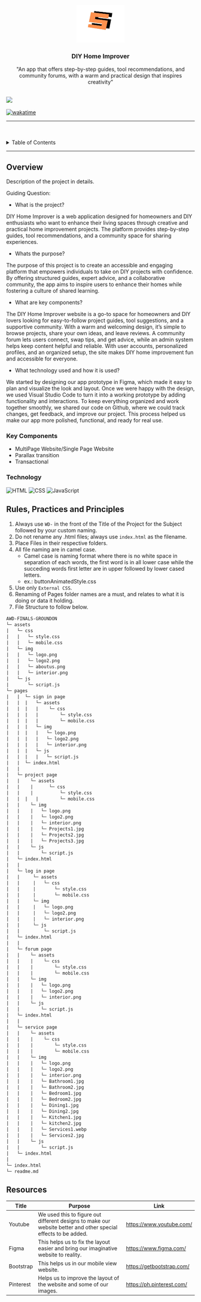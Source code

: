 <a name="readme-top">

<br/>

<br />
<div align="center">
  <a href="https://github.com/zyx-0314/">
  <!-- TODO: If you want to add logo or banner you can add it here -->
    <img src="./assets/img/logo.jpg" alt="Nyebe" width="130" height="100">
  </a>
<!-- TODO: Change Title to the name of the title of your Project -->
  <h3 align="center">DIY Home Improver</h3>
</div>
<!-- TODO: Make a short description -->
<div align="center">
  "An app that offers step-by-step guides, tool recommendations, and community forums, with a warm and practical design that inspires creativity"
</div>

<br />

<!-- TODO: Change the zyx-0314 into your github username  -->
<!-- TODO: Change the WD-Template-Project into the same name of your folder -->
![](https://visit-counter.vercel.app/counter.png?page=zyx-0314/WD-Template-Project)

[![wakatime](https://wakatime.com/badge/user/018dd99a-4985-4f98-8216-6ca6fe2ce0f8/project/63501637-9a31-42f0-960d-4d0ab47977f8.svg)](https://wakatime.com/badge/user/018dd99a-4985-4f98-8216-6ca6fe2ce0f8/project/63501637-9a31-42f0-960d-4d0ab47977f8)

---

<br />
<br />

<!-- TODO: If you want to add more layers for your readme -->
<details>
  <summary>Table of Contents</summary>
  <ol>
    <li>
      <a href="#overview">Overview</a>
      <ol>
        <li>
          <a href="#key-components">Key Components</a>
        </li>
        <li>
          <a href="#technology">Technology</a>
        </li>
      </ol>
    </li>
    <li>
      <a href="#rule,-practices-and-principles">Rules, Practices and Principles</a>
    </li>
    <li>
      <a href="#resources">Resources</a>
    </li>
  </ol>
</details>

---

## Overview

<!-- TODO: To be changed -->
<!-- The following are just sample -->
Description of the project in details.

Guiding Question:
- What is the project?

DIY Home Improver is a web application designed for homeowners and DIY enthusiasts who want to enhance their living spaces through creative and practical home improvement projects. The platform provides step-by-step guides, tool recommendations, and a community space for sharing experiences.

- Whats the purpose?

The purpose of this project is to create an accessible and engaging platform that empowers individuals to take on DIY projects with confidence. By offering structured guides, expert advice, and a collaborative community, the app aims to inspire users to enhance their homes while fostering a culture of shared learning.

- What are key components?

The DIY Home Improver website is a go-to space for homeowners and DIY lovers looking for easy-to-follow project guides, tool suggestions, and a supportive community. With a warm and welcoming design, it’s simple to browse projects, share your own ideas, and leave reviews. A community forum lets users connect, swap tips, and get advice, while an admin system helps keep content helpful and reliable. With user accounts, personalized profiles, and an organized setup, the site makes DIY home improvement fun and accessible for everyone.

- What technology used and how it is used?

We started by designing our app prototype in Figma, which made it easy to plan and visualize the look and layout. Once we were happy with the design, we used Visual Studio Code to turn it into a working prototype by adding functionality and interactions. To keep everything organized and work together smoothly, we shared our code on Github, where we could track changes, get feedback, and improve our project. This process helped us make our app more polished, functional, and ready for real use.


### Key Components
<!-- TODO: List of Key Components -->
<!-- The following are just sample -->
- MultiPage Website/Single Page Website
- Parallax transition
- Transactional

### Technology
<!-- TODO: List of Technology Used -->
![HTML](https://img.shields.io/badge/HTML-E34F26?style=for-the-badge&logo=html5&logoColor=white)
![CSS](https://img.shields.io/badge/CSS-1572B6?style=for-the-badge&logo=css3&logoColor=white)
![JavaScript](https://img.shields.io/badge/JavaScript-F7DF1E?style=for-the-badge&logo=javascript&logoColor=white)

## Rules, Practices and Principles
1. Always use `WD-` in the front of the Title of the Project for the Subject followed by your custom naming.
2. Do not rename any .html files; always use `index.html` as the filename.
3. Place Files in their respective folders.
4. All file naming are in camel case.
   - Camel case is naming format where there is no white space in separation of each words, the first word is in all lower case while the succeding words first letter are in upper followed by lower cased letters.
   - ex.: buttonAnimatedStyle.css
5. Use only `External CSS`.
6. Renaming of Pages folder names are a must, and relates to what it is doing or data it holding.
7. File Structure to follow below.

```
AWD-FINALS-GROUNDON
└─ assets
|   └─ css
|   |   └─ style.css
|   |   └─ mobile.css
|   └─ img
|   |   └─ logo.png
|   |   └─ logo2.png
|   |   └─ aboutus.png
|   |   └─ interior.png
|   └─ js
|       └─ script.js
└─ pages
|   |  └─ sign in page
|   |  |   └─ assets
|   |  |   |    └─ css
|   |  |   |        └─ style.css
|   |  |   |        └─ mobile.css
|   |  |   └─ img
|   |  |   |   └─ logo.png
|   |  |   |   └─ logo2.png
|   |  |   |   └─ interior.png
|   |  |   └─ js
|   |  |   |   └─ script.js
|   |  └─ index.html
|   |  
|   └─ project page
|   |    └─ assets
|   |    |      └─ css
|   |    |          └─ style.css
|   |  |   |        └─ mobile.css
|   |    └─ img
|   |    |   └─ logo.png
|   |    |   └─ logo2.png
|   |    |   └─ interior.png
|   |    |   └─ Projects1.jpg
|   |    |   └─ Projects2.jpg
|   |    |   └─ Projects3.jpg
|   |    └─ js
|   |        └─ script.js
|   └─ index.html
|   |  
|   └─ log in page
|   |     └─ assets
|   |     |   └─ css
|   |     |       └─ style.css
|   |     |       └─ mobile.css
|   |     └─ img
|   |     |   └─ logo.png
|   |     |   └─ logo2.png
|   |     |   └─ interior.png
|   |     └─ js
|   |         └─ script.js
|   └─ index.html
|   | 
|   └─ forum page
|   |    └─ assets
|   |    |    └─ css
|   |    |        └─ style.css
|   |    |        └─ mobile.css
|   |    └─ img
|   |    |   └─ logo.png
|   |    |   └─ logo2.png
|   |    |   └─ interior.png
|   |    └─ js
|   |        └─ script.js
|   └─ index.html
|   |     
|   └─ service page
|   |    └─ assets
|   |    |    └─ css
|   |    |        └─ style.css
|   |    |        └─ mobile.css
|   |    └─ img
|   |    |   └─ logo.png
|   |    |   └─ logo2.png
|   |    |   └─ interior.png
|   |    |   └─ Bathroom1.jpg
|   |    |   └─ Bathroom2.jpg
|   |    |   └─ Bedroom1.jpg
|   |    |   └─ Bedroom2.jpg
|   |    |   └─ Dining1.jpg
|   |    |   └─ Dining2.jpg
|   |    |   └─ Kitchen1.jpg
|   |    |   └─ kitchen2.jpg
|   |    |   └─ Services1.webp
|   |    |   └─ Services2.jpg
|   |    └─ js
|   |        └─ script.js
|   └─ index.html
|   
└─ index.html
└─ readme.md
```

## Resources

<!-- TODO: Add References -->
| Title | Purpose | Link |
|-|-|-|
| Youtube | We used this to figure out different designs to make our website better and other special effects to be added. | https://www.youtube.com/ |
| Figma | This helps us to fix the layout easier and bring our imaginative website to reality. | https://www.figma.com/ |
| Bootstrap | This helps us in our mobile view website. | https://getbootstrap.com/ |
| Pinterest | Helps us to improve the layout of the website and some of our images. | https://ph.pinterest.com/ |
